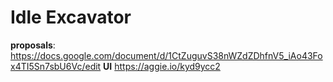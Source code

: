 # Idle Excavator

**proposals**: https://docs.google.com/document/d/1CtZuguvS38nWZdZDhfnV5_iAo43Fox4TI5Sn7sbU6Vc/edit
**UI** https://aggie.io/kyd9ycc2
